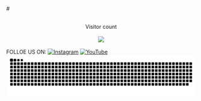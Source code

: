 #<p align="center">  
  Visitor count<br>     
  <img src="https://profile-counter.glitch.me/deepakkumar55/count.svg" />

FOLLOE US ON:
[![Instagram](https://img.shields.io/badge/Instagram-%23E4405F.svg?logo=Instagram&logoColor=white)](https://instagram.com/_raaj__aryan)
[![YouTube](https://img.shields.io/badge/YouTube-%23FF0000.svg?logo=YouTube&logoColor=white)](https://youtube.com/@code-monster) 
<picture>
  <source
    media="(prefers-color-scheme: dark)"
    srcset="https://raw.githubusercontent.com/platane/snk/output/github-contribution-grid-snake-dark.svg"
  />
  <source
    media="(prefers-color-scheme: light)"
    srcset="https://raw.githubusercontent.com/platane/snk/output/github-contribution-grid-snake.svg"
  />
  <img
    alt="github contribution grid snake animation"
    src="https://raw.githubusercontent.com/platane/snk/output/github-contribution-grid-snake.svg"
  />
</picture>
